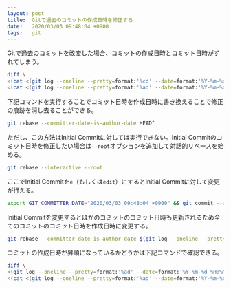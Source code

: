 ```yaml
---
layout: post
title:  Gitで過去のコミットの作成日時を修正する
date:   2020/03/03 09:48:04 +0900
tags:   git
---
```


Gitで過去のコミットを改変した場合、コミットの作成日時とコミット日時がずれてしまう。

```bash
diff \
<(cat <(git log --oneline --pretty=format:'%cd' --date=format:'%Y-%m-%d %H:%M:%S') <(echo '')) \
<(cat <(git log --oneline --pretty=format:'%ad' --date=format:'%Y-%m-%d %H:%M:%S') <(echo ''))
```

下記コマンドを実行することでコミット日時を作成日時に書き換えることで修正の痕跡を消し去ることができる。

```bash
git rebase --committer-date-is-author-date HEAD^
```

ただし、この方法はInitial Commitに対しては実行できない。Initial Commitのコミット日時を修正したい場合は`--root`オプションを追加して対話的リベースを始める。

```bash
git rebase --interactive --root
```

ここでInitial Commitを`e`（もしくは`edit`）にするとInitial Commitに対して変更が行える。

```bash
export GIT_COMMITTER_DATE="2020/03/03 09:48:04 +0900" && git commit --amend --date "$GIT_COMMITTER_DATE" --reuse-message HEAD && unset GIT_COMMITTER_DATE
```

Initial Commitを変更するとほかのコミットのコミット日時も更新されるため全てのコミットのコミット日時を作成日時に変更する。

```bash
git rebase --committer-date-is-author-date $(git log --oneline --pretty=format:'%H' | tail -n 1)
```

コミットの作成日時が昇順になっているかどうかは下記コマンドで確認できる。

```bash
diff \
<(git log --oneline --pretty=format:'%ad' --date=format:'%Y-%m-%d %H:%M:%S' | sort -r) \
<(cat <(git log --oneline --pretty=format:'%ad' --date=format:'%Y-%m-%d %H:%M:%S') <(echo ''))
```
